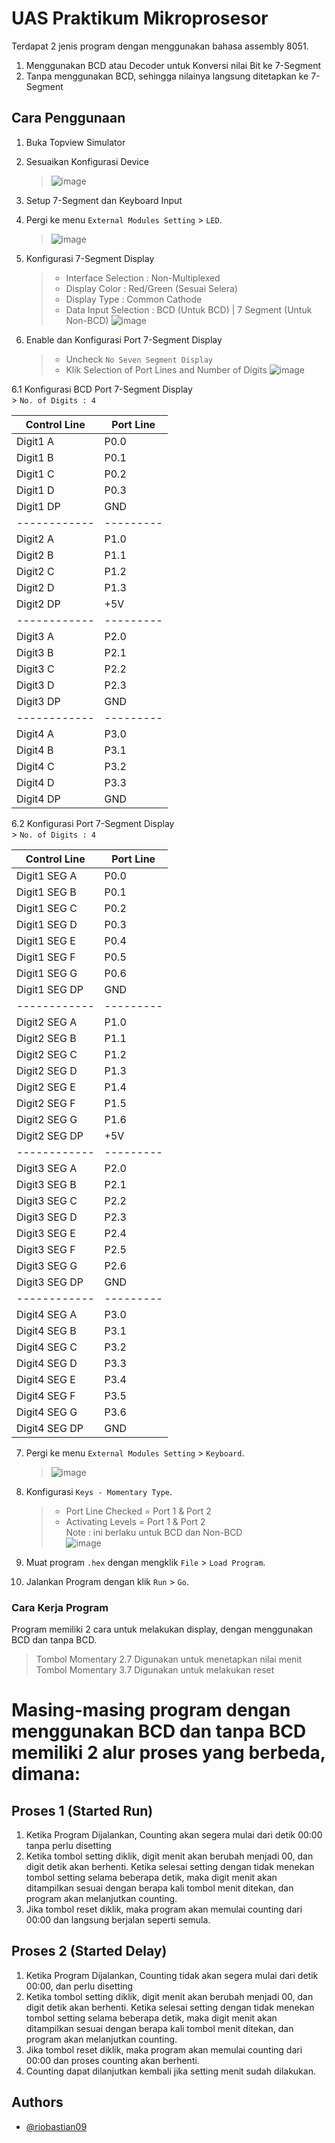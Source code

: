 # UAS Praktikum Mikroprosesor

Terdapat 2 jenis program dengan menggunakan bahasa assembly 8051.
  
1. Menggunakan BCD atau Decoder untuk Konversi nilai Bit ke 7-Segment  
2. Tanpa menggunakan BCD, sehingga nilainya langsung ditetapkan ke 7-Segment
  
## Cara Penggunaan

1. Buka Topview Simulator 

2. Sesuaikan Konfigurasi Device 
   > ![image](https://user-images.githubusercontent.com/39443794/231340692-3e77c78c-972e-4b51-9647-3b6ebe5e716f.png)
  
3. Setup 7-Segment dan Keyboard Input 
  
4. Pergi ke menu `External Modules Setting` > `LED`. 
   > ![image](https://user-images.githubusercontent.com/39443794/231342937-1f1425f0-8fc8-4480-8f41-98a7b38b4d76.png)
  
5.  Konfigurasi 7-Segment Display 
    > - Interface Selection : Non-Multiplexed
    > - Display Color : Red/Green (Sesuai Selera)
    > - Display Type : Common Cathode
    > - Data Input Selection : BCD (Untuk BCD) | 7 Segment (Untuk Non-BCD)
    >   ![image](https://user-images.githubusercontent.com/39443794/231343280-4a3e28dc-29a6-45aa-9168-041b1dbada6b.png)
  
6.  Enable dan Konfigurasi Port 7-Segment Display 
    > - Uncheck `No Seven Segment Display`
    > - Klik Selection of Port Lines and Number of Digits
    >   ![image](https://user-images.githubusercontent.com/39443794/231343582-8240928a-b131-4bed-81b6-5332f41f8dd7.png)
  
6.1 Konfigurasi BCD Port 7-Segment Display  
    > `No. of Digits : 4`
  
  | Control Line | Port Line |  
  |--------------|-----------|  
  | Digit1 A     |    P0.0   |  
  | Digit1 B     |    P0.1   |  
  | Digit1 C     |    P0.2   |  
  | Digit1 D     |    P0.3   |  
  | Digit1 DP    |    GND    |  
  | ------------ | --------- |  
  | Digit2 A     |    P1.0   |  
  | Digit2 B     |    P1.1   |  
  | Digit2 C     |    P1.2   |  
  | Digit2 D     |    P1.3   |  
  | Digit2 DP    |    +5V    |  
  | ------------ | --------- |  
  | Digit3 A     |    P2.0   |  
  | Digit3 B     |    P2.1   |  
  | Digit3 C     |    P2.2   |  
  | Digit3 D     |    P2.3   |  
  | Digit3 DP    |    GND    |  
  | ------------ | --------- |  
  | Digit4 A     |    P3.0   |  
  | Digit4 B     |    P3.1   |  
  | Digit4 C     |    P3.2   |  
  | Digit4 D     |    P3.3   |  
  | Digit4 DP    |    GND    |


6.2 Konfigurasi Port 7-Segment Display  
    > `No. of Digits : 4`  
  
   | Control Line | Port Line |
   |--------------|-----------|
   | Digit1 SEG A |    P0.0   |
   | Digit1 SEG B |    P0.1   |
   | Digit1 SEG C |    P0.2   |
   | Digit1 SEG D |    P0.3   |
   | Digit1 SEG E |    P0.4   |
   | Digit1 SEG F |    P0.5   |
   | Digit1 SEG G |    P0.6   |
   | Digit1 SEG DP|    GND    |
   | ------------ | --------- |
   | Digit2 SEG A |    P1.0   |
   | Digit2 SEG B |    P1.1   |
   | Digit2 SEG C |    P1.2   |
   | Digit2 SEG D |    P1.3   |
   | Digit2 SEG E |    P1.4   |
   | Digit2 SEG F |    P1.5   |
   | Digit2 SEG G |    P1.6   |
   | Digit2 SEG DP|    +5V    |
   | ------------ | --------- |
   | Digit3 SEG A |    P2.0   |
   | Digit3 SEG B |    P2.1   |
   | Digit3 SEG C |    P2.2   |
   | Digit3 SEG D |    P2.3   |
   | Digit3 SEG E |    P2.4   |
   | Digit3 SEG F |    P2.5   |
   | Digit3 SEG G |    P2.6   |
   | Digit3 SEG DP|    GND    |
   | ------------ | --------- |
   | Digit4 SEG A |    P3.0   |
   | Digit4 SEG B |    P3.1   |
   | Digit4 SEG C |    P3.2   |
   | Digit4 SEG D |    P3.3   |
   | Digit4 SEG E |    P3.4   |
   | Digit4 SEG F |    P3.5   |
   | Digit4 SEG G |    P3.6   |
   | Digit4 SEG DP|    GND    |


7. Pergi ke menu `External Modules Setting` > `Keyboard`.  
   > ![image](https://user-images.githubusercontent.com/39443794/231348975-0703b318-9921-4a5a-b866-34d7bd8838b1.png)

8. Konfigurasi `Keys - Momentary Type`.  
   > - Port Line Checked = Port 1 & Port 2  
   > - Activating Levels = Port 1 & Port 2  
   >   Note : ini berlaku untuk BCD dan Non-BCD  
   >   ![image](https://user-images.githubusercontent.com/39443794/231349258-623c272a-71e4-4fa1-b16f-a2fe1dc2d6de.png)  
  
9. Muat program `.hex` dengan mengklik `File` > `Load Program`. 
  
10. Jalankan Program dengan klik `Run` > `Go`. 
  
### Cara Kerja Program
   Program memiliki 2 cara untuk melakukan display, dengan menggunakan BCD dan tanpa BCD.
   > Tombol Momentary 2.7 Digunakan untuk menetapkan nilai menit  
   > Tombol Momentary 3.7 Digunakan untuk melakukan reset  

#  Masing-masing program dengan menggunakan BCD dan tanpa BCD memiliki 2 alur proses yang berbeda, dimana:
   ## Proses 1 (Started Run) 
   1. Ketika Program Dijalankan, Counting akan segera mulai dari detik 00:00 tanpa perlu disetting
   2. Ketika tombol setting diklik, digit menit akan berubah menjadi 00, dan digit detik akan berhenti. Ketika selesai setting dengan tidak menekan tombol setting selama beberapa detik, maka digit menit akan ditampilkan sesuai dengan berapa kali tombol menit ditekan, dan program akan melanjutkan counting.
   3. Jika tombol reset diklik, maka program akan memulai counting dari 00:00 dan langsung berjalan seperti semula.

   ## Proses 2 (Started Delay) 
   1. Ketika Program Dijalankan, Counting tidak akan segera mulai dari detik 00:00, dan perlu disetting
   2. Ketika tombol setting diklik, digit menit akan berubah menjadi 00, dan digit detik akan berhenti. Ketika selesai setting dengan tidak menekan tombol setting selama beberapa detik, maka digit menit akan ditampilkan sesuai dengan berapa kali tombol menit ditekan, dan program akan melanjutkan counting.
   3. Jika tombol reset diklik, maka program akan memulai counting dari 00:00 dan proses counting akan berhenti.
   4. Counting dapat dilanjutkan kembali jika setting menit sudah dilakukan.

## Authors
- [@riobastian09](https://github.com/riobastian09/)
